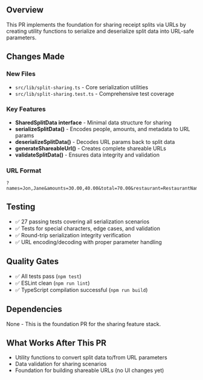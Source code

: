 ## Overview

This PR implements the foundation for sharing receipt splits via URLs by creating utility functions to serialize and deserialize split data into URL-safe parameters.

## Changes Made

### New Files
- `src/lib/split-sharing.ts` - Core serialization utilities
- `src/lib/split-sharing.test.ts` - Comprehensive test coverage

### Key Features
- **SharedSplitData interface** - Minimal data structure for sharing
- **serializeSplitData()** - Encodes people, amounts, and metadata to URL params
- **deserializeSplitData()** - Decodes URL params back to split data
- **generateShareableUrl()** - Creates complete shareable URLs
- **validateSplitData()** - Ensures data integrity and validation

### URL Format
```
?names=Jon,Jane&amounts=30.00,40.00&total=70.00&restaurant=RestaurantName&phone=5551234567
```

## Testing

- ✅ 27 passing tests covering all serialization scenarios
- ✅ Tests for special characters, edge cases, and validation
- ✅ Round-trip serialization integrity verification
- ✅ URL encoding/decoding with proper parameter handling

## Quality Gates

- ✅ All tests pass (`npm test`)
- ✅ ESLint clean (`npm run lint`)  
- ✅ TypeScript compilation successful (`npm run build`)

## Dependencies

None - This is the foundation PR for the sharing feature stack.

## What Works After This PR

- Utility functions to convert split data to/from URL parameters
- Data validation for sharing scenarios
- Foundation for building shareable URLs (no UI changes yet)
